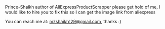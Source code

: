 Prince-Shaikh author of AliExpressProductScrapper please get hold of me, I would like to hire you to fix this so I can get the image link from aliexpress


You can reach me at: mzshaikh129@gmail.com, thanks :)
